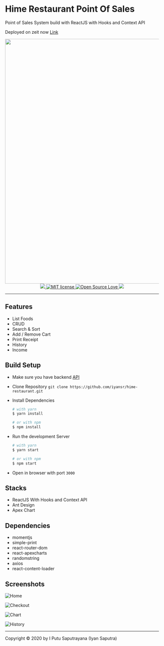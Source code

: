 # Hime Restaurant Point Of Sales

Point of Sales System build with ReactJS with Hooks and Context API

Deployed on zeit now [Link](https://hime-restaurant.now.sh/)

<div align='center'>
  <img src='https://res.cloudinary.com/iyansrcloud/image/upload/v1578034806/screenshot/Home_si6d6r.png' width='800'  />

</div>
<div align='center'>
 <a href='https://hime-restaurant.now.sh/'>
  <img src='https://cdn.rawgit.com/sindresorhus/awesome/d7305f38d29fed78fa85652e3a63e154dd8e8829/media/badge.svg'' />
  </a>
  <a href="http://opensource.org/licenses/MIT">
    <img title="MIT license" src="http://img.shields.io/badge/license-MIT-brightgreen.svg">
  </a>
  <a href="#">
    <img title="Open Source Love" src="https://badges.frapsoft.com/os/v1/open-source.svg?v=102">
  </a>
   <a href="https://github.com/prettier/prettier"><img src="https://img.shields.io/badge/styled_with-prettier-ff69b4.svg"></a>

</div>

---

## Features

- List Foods
- CRUD
- Search & Sort
- Add / Remove Cart
- Print Receipt
- History
- Income

## Build Setup

- Make sure you have backend [API](https://github.com/iyansr/hime-restaurant-api)
- Clone Repository `git clone https://github.com/iyansr/hime-restaurant.git`
- Install Dependencies 

  ```bash
  # with yarn
  $ yarn install

  # or with npm
  $ npm install
  ```

- Run the development Server 

  ```bash
  # with yarn
  $ yarn start
  
  # or with npm
  $ npm start
  ```

- Open in browser with port `3000`

## Stacks

- ReactJS With Hooks and Context API
- Ant Design
- Apex Chart

## Dependencies

- momentjs
- simple-print
- react-router-dom
- react-apexcharts
- randomstring
- axios
- react-content-loader

## Screenshots

![Home](https://res.cloudinary.com/iyansrcloud/image/upload/v1578036613/screenshot/Screenshot_27_msixws.png)

![Checkout](https://res.cloudinary.com/iyansrcloud/image/upload/v1578036613/screenshot/Screenshot_31_fzly4z.png)

![Chart](https://res.cloudinary.com/iyansrcloud/image/upload/v1578036612/screenshot/Screenshot_28_jitlgo.png)

![History](https://res.cloudinary.com/iyansrcloud/image/upload/v1578036612/screenshot/Screenshot_29_jats6e.png)


---

Copyright © 2020 by I Putu Saputrayana (Iyan Saputra)
